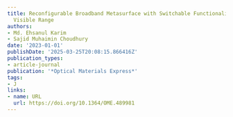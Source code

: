 ```yaml
---
title: Reconfigurable Broadband Metasurface with Switchable Functionalities in the
  Visible Range
authors:
- Md. Ehsanul Karim
- Sajid Muhaimin Choudhury
date: '2023-01-01'
publishDate: '2025-03-25T20:08:15.866416Z'
publication_types:
- article-journal
publication: '*Optical Materials Express*'
tags:
- J
links:
- name: URL
  url: https://doi.org/10.1364/OME.489981
---
```

